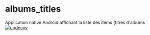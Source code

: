 # albums_titles
Application native Android affichant la liste des items (titres d'albums
[![codecov](https://codecov.io/gh/rsoumail/my_memories/branch/main/graph/badge.svg?token=4JZDHYU38J)](https://codecov.io/gh/rsoumail/my_memories)
